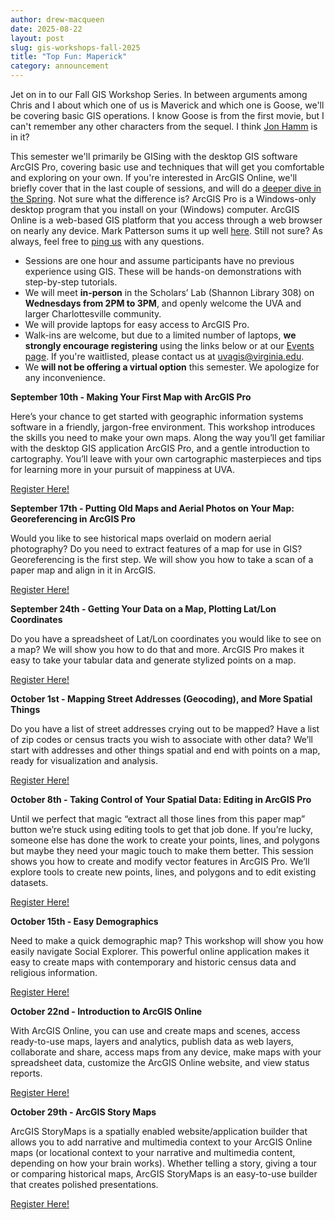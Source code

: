 ```yaml
---
author: drew-macqueen
date: 2025-08-22
layout: post
slug: gis-workshops-fall-2025
title: "Top Fun: Maperick"
category: announcement
---
```


 Jet on in to our Fall GIS Workshop Series. In between arguments among Chris and I about which one of us is Maverick and which one is Goose, we'll be covering basic GIS operations. I know Goose is from the first movie, but I can't remember any other characters from the sequel. I think [Jon Hamm](https://www.youtube.com/watch?v=IiLJsOsRKUI) is in it?  

 This semester we'll primarily be GISing with the desktop GIS software ArcGIS Pro, covering basic use and techniques that will get you comfortable and exploring on your own. If you're interested in ArcGIS Online, we'll briefly cover that in the last couple of sessions, and will do a [deeper dive in the Spring](https://guides.lib.virginia.edu/gis/teaching_resources#s-lib-ctab-22148924-3). Not sure what the difference is? ArcGIS Pro is a Windows-only desktop program that you install on your (Windows) computer. ArcGIS Online is a web-based GIS platform that you access through a web browser on nearly any device. Mark Patterson sums it up  well [here](https://storymaps.arcgis.com/stories/bf37fb8c97ca405c8876553101933f4e). Still not sure? As always, feel free to [ping us](mailto:uvagis@virginia.edu) with any questions. 

- Sessions are one hour and assume participants have no previous experience using GIS. These will be hands-on demonstrations with step-by-step tutorials.
- We will meet **in-person** in the Scholars’ Lab (Shannon Library 308) on **Wednesdays from 2PM to 3PM**, and openly welcome the UVA and larger Charlottesville community. 
- We will provide laptops for easy access to ArcGIS Pro. 
- Walk-ins are welcome, but due to a limited number of laptops, **we strongly encourage registering** using the links below or at our [Events page](https://scholarslab.lib.virginia.edu/events/). If you're waitlisted, please contact us at [uvagis@virginia.edu](mailto:uvagis@virginia.edu).
- We **will not be offering a virtual option** this semester. We apologize for any inconvenience. 

**September 10th - Making Your First Map with ArcGIS Pro**

Here’s your chance to get started with geographic information systems software in a friendly, jargon-free environment. This workshop introduces the skills you need to make your own maps. Along the way you’ll get familiar with the desktop GIS application ArcGIS Pro, and a gentle introduction to cartography. You’ll leave with your own cartographic masterpieces and tips for learning more in your pursuit of mappiness at UVA.

[Register Here!](https://cal.lib.virginia.edu/calendar/events/Fall2025GISWorkshop1)

**September 17th - Putting Old Maps and Aerial Photos on Your Map: Georeferencing in ArcGIS Pro**

Would you like to see historical maps overlaid on modern aerial photography?  Do you need to extract features of a map for use in GIS?  Georeferencing is the first step.  We will show you how to take a scan of a paper map and align in it in ArcGIS.

[Register Here!](https://cal.lib.virginia.edu/calendar/events/Fall2025GISWorkshop2)

**September 24th - Getting Your Data on a Map, Plotting Lat/Lon Coordinates**

Do you have a spreadsheet of Lat/Lon coordinates you would like to see on a map? We will show you how to do that and more. ArcGIS Pro makes it easy to take your tabular data and generate stylized points on a map.

[Register Here!](https://cal.lib.virginia.edu/calendar/events/Fall2025GISWorkshop3)

**October 1st - Mapping Street Addresses (Geocoding), and More Spatial Things**

Do you have a list of street addresses crying out to be mapped?  Have a list of zip codes or census tracts you wish to associate with other data?  We’ll start with addresses and other things spatial and end with points on a map, ready for visualization and analysis.

[Register Here!](https://cal.lib.virginia.edu/calendar/events/Fall2025GISWorkshop4)

**October 8th - Taking Control of Your Spatial Data: Editing in ArcGIS Pro**

Until we perfect that magic “extract all those lines from this paper map” button we’re stuck using editing tools to get that job done.  If you’re lucky, someone else has done the work to create your points, lines, and polygons but maybe they need your magic touch to make them better.  This session shows you how to create and modify vector features in ArcGIS Pro.  We’ll explore tools to create new points, lines, and polygons and to edit existing datasets.  

[Register Here!](https://cal.lib.virginia.edu/calendar/events/Fall2025GISWorkshop5)

**October 15th - Easy Demographics**

Need to make a quick demographic map?  This workshop will show you how easily navigate Social Explorer.  This powerful online application makes it easy to create maps with contemporary and historic census data and religious information.

[Register Here!](https://cal.lib.virginia.edu/calendar/events/Fall2025GISWorkshop6)

**October 22nd - Introduction to ArcGIS Online**

With ArcGIS Online, you can use and create maps and scenes, access ready-to-use maps, layers and analytics, publish data as web layers, collaborate and share, access maps from any device, make maps with your spreadsheet data, customize the ArcGIS Online website, and view status reports.

[Register Here!](https://cal.lib.virginia.edu/calendar/events/Fall2025GISWorkshop7)

**October 29th - ArcGIS Story Maps**

ArcGIS StoryMaps is a spatially enabled website/application builder that allows you to add narrative and multimedia context to your ArcGIS Online maps (or locational context to your narrative and multimedia content, depending on how your brain works). Whether telling a story, giving a tour or comparing historical maps, ArcGIS StoryMaps is an easy-to-use builder that creates polished presentations.

[Register Here!](https://cal.lib.virginia.edu/calendar/events/Fall2025GISWorkshop8)



